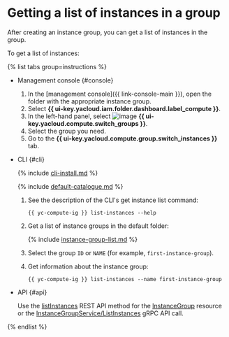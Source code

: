 # Getting a list of instances in a group

After creating an instance group, you can get a list of instances in the group.

To get a list of instances:

{% list tabs group=instructions %}

- Management console {#console}

   1. In the [management console]({{ link-console-main }}), open the folder with the appropriate instance group.
   1. Select **{{ ui-key.yacloud.iam.folder.dashboard.label_compute }}**.
   1. In the left-hand panel, select ![image](../../../_assets/console-icons/layers-3-diagonal.svg) **{{ ui-key.yacloud.compute.switch_groups }}**.
   1. Select the group you need.
   1. Go to the **{{ ui-key.yacloud.compute.group.switch_instances }}** tab.

- CLI {#cli}

   {% include [cli-install.md](../../../_includes/cli-install.md) %}

   {% include [default-catalogue.md](../../../_includes/default-catalogue.md) %}

   1. See the description of the CLI's get instance list command:

      ```
      {{ yc-compute-ig }} list-instances --help
      ```

   1. Get a list of instance groups in the default folder:

      {% include [instance-group-list.md](../../../_includes/instance-groups/instance-group-list.md) %}

   1. Select the group `ID` or `NAME` (for example, `first-instance-group`).
   1. Get information about the instance group:

      ```
      {{ yc-compute-ig }} list-instances --name first-instance-group
      ```

- API {#api}

   Use the [listInstances](../../instancegroup/api-ref/InstanceGroup/listInstances.md) REST API method for the [InstanceGroup](../../instancegroup/api-ref/InstanceGroup/index.md) resource or the [InstanceGroupService/ListInstances](../../instancegroup/api-ref/grpc/InstanceGroup/listInstances.md) gRPC API call.

{% endlist %}
